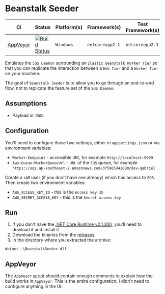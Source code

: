 # Beanstalk Seeder

| CI | Status | Platform(s) | Framework(s) | Test Framework(s) |
| --- | --- | --- | --- | --- |
| [AppVeyor][app-veyor] | [![Build Status][app-veyor-shield]][app-veyor] | `Windows` | `netcoreapp2.1` | `netcoreapp2.1` |

Emulates the `SQS Daemon` surrounding an [`Elastic Beanstalk Worker Tier`][worker-tier] so that you can replicate the interaction between a `Web Tier` and a `Worker Tier` on your machine.

The goal of `Beanstalk Seeder` is to allow you to go through an end-to-end flow, not to replicate the feature set of the `SQS Daemon`.

## Assumptions

- Payload in `JSON`

## Configuration

You'll need to configure those two settings, either in `appsettings.json` or via environment variables:

- `Worker:Endpoint` - accessible `URI`, for example `http://localhost:9999`
- `Aws:Queue:WorkerQueueUrl` - `URL` of the `SQS` queue, for example `https://sqs.ap-southeast-2.amazonaws.com/375985941080/dev-gabriel`

Create a `iAM` user (if you don't have one already) which has access to `SQS`. Then create two environment variables:

- `AWS_ACCESS_KEY_ID` - this is the `Access key ID`
- `AWS_SECRET_ACCESS_KEY` - this is the `Secret access key`

## Run

1. If you don't have the [.NET Core Runtime v2.1.300][dotnet-runtime], you'll need to dowload it and install it
1. Download the binaries from the [releases][releases]
1. In the directory where you extracted the archive:

```posh
dotnet .\BeanstalkSeeder.dll
```

## AppVeyor

The `AppVeyor` [script][app-veyor-yml] should contain enough comments to explain how the build works in `AppVeyor`. This is the entire configuration, I didn't need to configure anything in the UI.

[worker-tier]: http://docs.aws.amazon.com/elasticbeanstalk/latest/dg/using-features-managing-env-tiers.html
[available-regions]: http://docs.aws.amazon.com/AWSEC2/latest/UserGuide/using-regions-availability-zones.html#concepts-available-regions
[app-veyor-yml]: appveyor.yml
[app-veyor]: https://ci.appveyor.com/project/GabrielWeyer/beanstalk-seeder
[app-veyor-shield]: https://ci.appveyor.com/api/projects/status/github/gabrielweyer/beanstalk-seeder?branch=master&svg=true
[releases]: https://github.com/gabrielweyer/beanstalk-seeder/releases
[dotnet-runtime]: https://www.microsoft.com/net/download/windows
